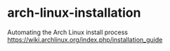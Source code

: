 # arch-linux-installation
Automating the Arch Linux install process https://wiki.archlinux.org/index.php/installation_guide
